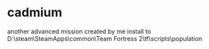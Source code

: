 # cadmium

another advanced mission created by me
install to D:\steam\SteamApps\common\Team Fortress 2\tf\scripts\population
